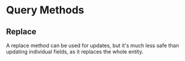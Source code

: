 # Query Methods

## Replace

A replace method can be used for updates, but it's much less safe than updating
individual fields, as it replaces the whole entity.
